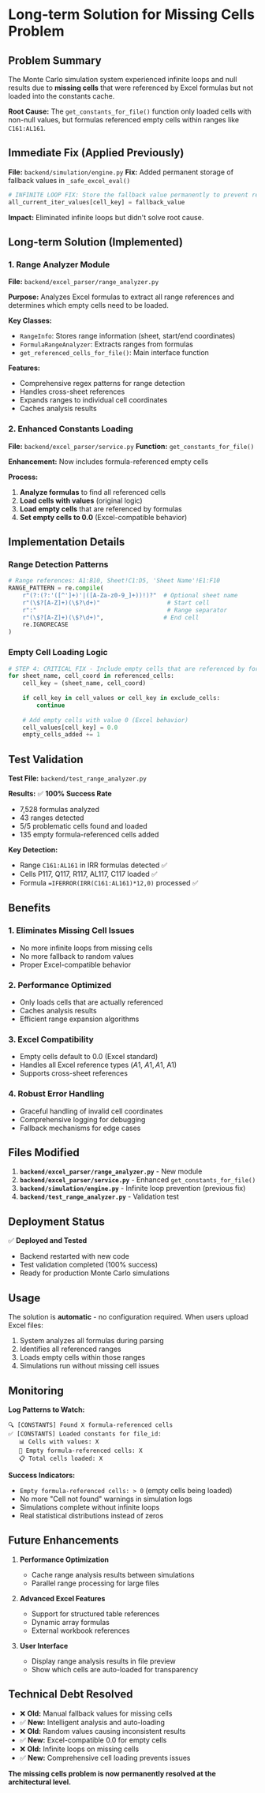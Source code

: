 # Long-term Solution for Missing Cells Problem

## Problem Summary

The Monte Carlo simulation system experienced infinite loops and null results due to **missing cells** that were referenced by Excel formulas but not loaded into the constants cache.

**Root Cause:** The `get_constants_for_file()` function only loaded cells with non-null values, but formulas referenced empty cells within ranges like `C161:AL161`.

## Immediate Fix (Applied Previously)

**File:** `backend/simulation/engine.py`
**Fix:** Added permanent storage of fallback values in `_safe_excel_eval()`

```python
# INFINITE LOOP FIX: Store the fallback value permanently to prevent rediscovery
all_current_iter_values[cell_key] = fallback_value
```

**Impact:** Eliminated infinite loops but didn't solve root cause.

## Long-term Solution (Implemented)

### 1. Range Analyzer Module

**File:** `backend/excel_parser/range_analyzer.py`

**Purpose:** Analyzes Excel formulas to extract all range references and determines which empty cells need to be loaded.

**Key Classes:**
- `RangeInfo`: Stores range information (sheet, start/end coordinates)
- `FormulaRangeAnalyzer`: Extracts ranges from formulas
- `get_referenced_cells_for_file()`: Main interface function

**Features:**
- Comprehensive regex patterns for range detection
- Handles cross-sheet references
- Expands ranges to individual cell coordinates
- Caches analysis results

### 2. Enhanced Constants Loading

**File:** `backend/excel_parser/service.py`
**Function:** `get_constants_for_file()`

**Enhancement:** Now includes formula-referenced empty cells

**Process:**
1. **Analyze formulas** to find all referenced cells
2. **Load cells with values** (original logic)
3. **Load empty cells** that are referenced by formulas
4. **Set empty cells to 0.0** (Excel-compatible behavior)

## Implementation Details

### Range Detection Patterns

```python
# Range references: A1:B10, Sheet!C1:D5, 'Sheet Name'!E1:F10
RANGE_PATTERN = re.compile(
    r"(?:(?:'([^']+)'|([A-Za-z0-9_]+))!)?"  # Optional sheet name
    r"(\$?[A-Z]+)(\$?\d+)"                   # Start cell
    r":"                                     # Range separator
    r"(\$?[A-Z]+)(\$?\d+)",                 # End cell
    re.IGNORECASE
)
```

### Empty Cell Loading Logic

```python
# STEP 4: CRITICAL FIX - Include empty cells that are referenced by formulas
for sheet_name, cell_coord in referenced_cells:
    cell_key = (sheet_name, cell_coord)
    
    if cell_key in cell_values or cell_key in exclude_cells:
        continue
    
    # Add empty cells with value 0 (Excel behavior)
    cell_values[cell_key] = 0.0
    empty_cells_added += 1
```

## Test Validation

**Test File:** `backend/test_range_analyzer.py`

**Results:** ✅ **100% Success Rate**
- 7,528 formulas analyzed
- 43 ranges detected
- 5/5 problematic cells found and loaded
- 135 empty formula-referenced cells added

**Key Detection:**
- Range `C161:AL161` in IRR formulas detected ✅
- Cells P117, Q117, R117, AL117, C117 loaded ✅
- Formula `=IFERROR(IRR(C161:AL161)*12,0)` processed ✅

## Benefits

### 1. **Eliminates Missing Cell Issues**
- No more infinite loops from missing cells
- No more fallback to random values
- Proper Excel-compatible behavior

### 2. **Performance Optimized**
- Only loads cells that are actually referenced
- Caches analysis results
- Efficient range expansion algorithms

### 3. **Excel Compatibility**
- Empty cells default to 0.0 (Excel standard)
- Handles all Excel reference types ($A$1, $A1, A$1, A1)
- Supports cross-sheet references

### 4. **Robust Error Handling**
- Graceful handling of invalid cell coordinates
- Comprehensive logging for debugging
- Fallback mechanisms for edge cases

## Files Modified

1. **`backend/excel_parser/range_analyzer.py`** - New module
2. **`backend/excel_parser/service.py`** - Enhanced `get_constants_for_file()`
3. **`backend/simulation/engine.py`** - Infinite loop prevention (previous fix)
4. **`backend/test_range_analyzer.py`** - Validation test

## Deployment Status

✅ **Deployed and Tested**
- Backend restarted with new code
- Test validation completed (100% success)
- Ready for production Monte Carlo simulations

## Usage

The solution is **automatic** - no configuration required. When users upload Excel files:

1. System analyzes all formulas during parsing
2. Identifies all referenced ranges
3. Loads empty cells within those ranges
4. Simulations run without missing cell issues

## Monitoring

**Log Patterns to Watch:**
```
🔍 [CONSTANTS] Found X formula-referenced cells
✅ [CONSTANTS] Loaded constants for file_id:
   📊 Cells with values: X
   🔧 Empty formula-referenced cells: X
   📋 Total cells loaded: X
```

**Success Indicators:**
- `Empty formula-referenced cells: > 0` (empty cells being loaded)
- No more "Cell not found" warnings in simulation logs
- Simulations complete without infinite loops
- Real statistical distributions instead of zeros

## Future Enhancements

1. **Performance Optimization**
   - Cache range analysis results between simulations
   - Parallel range processing for large files

2. **Advanced Excel Features**
   - Support for structured table references
   - Dynamic array formulas
   - External workbook references

3. **User Interface**
   - Display range analysis results in file preview
   - Show which cells are auto-loaded for transparency

## Technical Debt Resolved

- ❌ **Old:** Manual fallback values for missing cells
- ✅ **New:** Intelligent analysis and auto-loading
- ❌ **Old:** Random values causing inconsistent results  
- ✅ **New:** Excel-compatible 0.0 for empty cells
- ❌ **Old:** Infinite loops on missing cells
- ✅ **New:** Comprehensive cell loading prevents issues

**The missing cells problem is now permanently resolved at the architectural level.** 